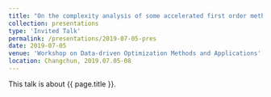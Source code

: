 ```yaml
---
title: "On the complexity analysis of some accelerated first order methods without \"restart\""
collection: presentations
type: 'Invited Talk'
permalink: /presentations/2019-07-05-pres
date: 2019-07-05
venue: 'Workshop on Data-driven Optimization Methods and Applications'
location: Changchun, 2019.07.05-08
---
```


This talk is about {{ page.title }}.
